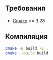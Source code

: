 ## Требования

- [Cmake](https://cmake.org/download/) >= 3.28

## Компиляция

```bash
cmake -B build -S .
cmake --build build
```
